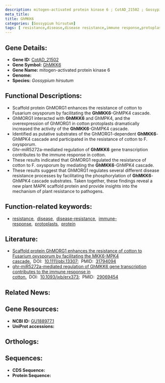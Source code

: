 ```yaml
---
description: mitogen-activated protein kinase 6 ; CotAD_21502 ; Gossypium hirsutum
meta_title:
title: GhMKK6
categories: [Gossypium hirsutum]
tags: [ resistance,disease,disease resistance,immune response,protoplasts,protein ]
---
```


## Gene Details:
- **Gene ID:** [CotAD_21502]()
- **Gene Symbol:** <u>GhMKK6</u>
- **Gene Name:** mitogen-activated protein kinase 6
- **Genome:** []()
- **Species:** *Gossypium hirsutum*

## Functional Descriptions:
   - Scaffold protein GhMORG1 enhances the resistance of cotton to Fusarium oxysporum by facilitating the **GhMKK6**-GhMPK4 cascade.
   - GhMORG1 interacted with **GhMKK6** and GhMPK4, and the overexpression of GhMORG1 in cotton protoplasts dramatically increased the activity of the **GhMKK6**-GhMPK4 cascade.
   - Identified as putative substrates of the GhMORG1-dependent **GhMKK6**-GhMPK4 cascade and participated in the resistance of cotton to F. oxysporum.
   - Ghr-miR5272a-mediated regulation of **GhMKK6** gene transcription contributes to the immune response in cotton.
   - These results indicated that GhMORG1 regulated the resistance of cotton to F. oxysporum by mediating the **GhMKK6**-GhMPK4 cascade.
   - These results suggest that GhMORG1 regulates several different disease resistance processes by facilitating the phosphorylation of **GhMKK6**-GhMPK4 cascade substrates. Taken together, these findings reveal a new plant MAPK scaffold protein and provide insights into the mechanism of plant resistance to pathogens.

## Function-related keywords:
   - [resistance](/tags/resistance/),&nbsp;&nbsp;[disease](/tags/disease/),&nbsp;&nbsp;[disease-resistance](/tags/disease-resistance/),&nbsp;&nbsp;[immune-response](/tags/immune-response/),&nbsp;&nbsp;[protoplasts](/tags/protoplasts/),&nbsp;&nbsp;[protein](/tags/protein/)

## Literature:
   - [Scaffold protein GhMORG1 enhances the resistance of cotton to Fusarium oxysporum by facilitating the MKK6-MPK4 cascade.](https://doi.org/10.1111/pbi.13307)&nbsp;&nbsp;DOI:&nbsp;&nbsp;[10.1111/pbi.13307](https://doi.org/10.1111/pbi.13307);&nbsp;&nbsp;PMID:&nbsp;&nbsp;[31794094](https://pubmed.ncbi.nlm.nih.gov/31794094/)
   - [ghr-miR5272a-mediated regulation of GhMKK6 gene transcription contributes to the immune response in cotton.](https://doi.org/10.1093/jxb/erx373)&nbsp;&nbsp;DOI:&nbsp;&nbsp;[10.1093/jxb/erx373](https://doi.org/10.1093/jxb/erx373);&nbsp;&nbsp;PMID:&nbsp;&nbsp;[29069454](https://pubmed.ncbi.nlm.nih.gov/29069454/)

## Related News:

## Gene Resources:
- **NCBI ID:**  [GU188977.1](https://www.ncbi.nlm.nih.gov/gene/?term=GU188977.1)
- **UniProt accessions:**  [](https://www.uniprot.org/uniprotkb//entry)

## Orthologs:

## Sequences:
- **CDS Sequence:**
- **Protein Sequence:**
